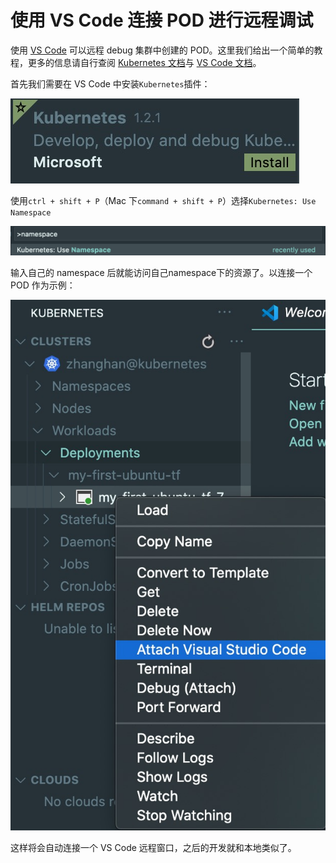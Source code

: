 # 使用 VS Code 连接 POD 进行远程调试

使用 [VS Code](https://code.visualstudio.com/) 可以远程 debug 集群中创建的 POD。这里我们给出一个简单的教程，更多的信息请自行查阅 [Kubernetes 文档](https://kubernetes.io/zh/docs/concepts/services-networking/service/)与 [VS Code 文档](https://code.visualstudio.com/docs/azure/kubernetes)。

首先我们需要在 VS Code 中安装`Kubernetes`插件：

![](assets/images/vsc_k8s_plugin.jpg)

使用`ctrl + shift + P`（Mac 下`command + shift + P`）选择`Kubernetes: Use Namespace`

![](assets/images/vsc_k8s_select_ns.jpg)

输入自己的 namespace 后就能访问自己namespace下的资源了。以连接一个 POD 作为示例：

![](assets/images/vsc_connect_k8s.jpg)

这样将会自动连接一个 VS Code 远程窗口，之后的开发就和本地类似了。
